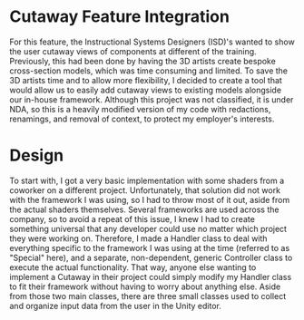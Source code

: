 # Cutaway Feature Integration

For this feature, the Instructional Systems Designers (ISD)'s wanted to show the user cutaway views of components at different of the training. Previously, this had been done by having the 3D artists create bespoke cross-section models, which was time consuming and limited. To save the 3D artists time and to allow more flexibility, I decided to create a tool that would allow us to easily add cutaway views to existing models alongside our in-house framework. Although this project was not classified, it is under NDA, so this is a heavily modified version of my code with redactions, renamings, and removal of context, to protect my employer's interests.

# Design

To start with, I got a very basic implementation with some shaders from a coworker on a different project. Unfortunately, that solution did not work with the framework I was using, so I had to throw most of it out, aside from the actual shaders themselves. Several frameworks are used across the company, so to avoid a repeat of this issue, I knew I had to create something universal that any developer could use no matter which project they were working on. Therefore, I made a Handler class to deal with everything specific to the framework I was using at the time (referred to as "Special" here), and a separate, non-dependent, generic Controller class to execute the actual functionality. That way, anyone else wanting to implement a Cutaway in their project could simply modify my Handler class to fit their framework without having to worry about anything else. Aside from those two main classes, there are three small classes used to collect and organize input data from the user in the Unity editor.
